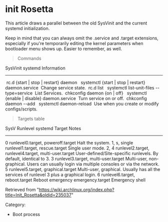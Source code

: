init Rosetta
============

This article draws a parallel between the old SysVinit and the current
systemd initialization.

Keep in mind that you can always omit the .service and .target
extensions, especially if you're temporarily editing the kernel
parameters when bootloader menu shows up. Easier to remember, as well.

> Commands

  SysVinit                                 systemd                                               Information
  ---------------------------------------- ----------------------------------------------------- ------------------------------------------------
   rc.d {start | stop | restart} daemon     systemctl {start | stop | restart} daemon.service    Change service state.
   rc.d list                                systemctl list-unit-files --type=service             List Services.
   chkconfig daemon {on | off}              systemctl {enable | disable} daemon.service          Turn service on or off.
   chkconfig daemon --add                   systemctl daemon-reload                              Use when you create or modify configs/scripts.

> Targets table

  SysV Runlevel   systemd Target                                          Notes
  --------------- ------------------------------------------------------- ----------------------------------------------------------------------------------------------
  0               runlevel0.target, poweroff.target                       Halt the system.
  1, s, single    runlevel1.target, rescue.target                         Single user mode.
  2, 4            runlevel2.target, runlevel4.target, multi-user.target   User-defined/Site-specific runlevels. By default, identical to 3.
  3               runlevel3.target, multi-user.target                     Multi-user, non-graphical. Users can usually login via multiple consoles or via the network.
  5               runlevel5.target, graphical.target                      Multi-user, graphical. Usually has all the services of runlevel 3 plus a graphical login.
  6               runlevel6.target, reboot.target                         Reboot
  emergency       emergency.target                                        Emergency shell

Retrieved from
"https://wiki.archlinux.org/index.php?title=Init_Rosetta&oldid=235037"

Category:

-   Boot process

